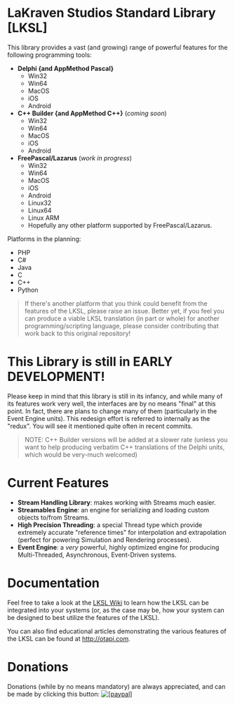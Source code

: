 LaKraven Studios Standard Library [LKSL]
====

This library provides a vast (and growing) range of powerful features for the following programming tools:
  - **Delphi {and AppMethod Pascal}**
      - Win32
      - Win64
      - MacOS
      - iOS
      - Android
  - **C++ Builder {and AppMethod C++}** (_coming soon_)
      - Win32
      - Win64
      - MacOS
      - iOS
      - Android
  - **FreePascal/Lazarus** (_work in progress_)
      - Win32
      - Win64
      - MacOS
      - iOS
      - Android
      - Linux32
      - Linux64
      - Linux ARM
      - Hopefully any other platform supported by FreePascal/Lazarus.

Platforms in the planning:
  - PHP
  - C#
  - Java
  - C
  - C++
  - Python

> If there's another platform that you think could benefit from the features of the LKSL, please raise an issue. Better yet, if you feel you can produce a viable LKSL translation (in part or whole) for another programming/scripting language, please consider contributing that work back to this original repository!

This Library is still in EARLY DEVELOPMENT!
====
Please keep in mind that this library is still in its infancy, and while many of its features work very well, the interfaces are by no means "final" at this point.
In fact, there are plans to change many of them (particularly in the Event Engine units). This redesign effort is referred to internally as the "redux". You will see it mentioned quite often in recent commits.

> NOTE: C++ Builder versions will be added at a slower rate (unless you want to help producing verbatim C++ translations of the Delphi units, which would be very-much welcomed)

Current Features
====
  - **Stream Handling Library**: makes working with Streams much easier.
  - **Streamables Engine**: an engine for serializing and loading custom objects to/from Streams.
  - **High Precision Threading**: a special Thread type which provide extremely accurate "reference times" for interpolation and extrapolation (perfect for powering Simulation and Rendering processes).
  - **Event Engine**: a *very* powerful, highly optimized engine for producing Multi-Threaded, Asynchronous, Event-Driven systems.

Documentation
====
Feel free to take a look at the <a href="https://github.com/LaKraven/LKSL/wiki">LKSL Wiki</a> to learn how the LKSL can be integrated into your systems (or, as the case may be, how your system can be designed to best utilize the features of the LKSL).

You can also find educational articles demonstrating the various features of the LKSL can be found at http://otapi.com.

Donations
====
Donations (while by no means mandatory) are always appreciated, and can be made by clicking this button: <a href="https://www.paypal.com/cgi-bin/webscr?cmd=_s-xclick&hosted_button_id=84FXYZX27EUJL"><img src="https://www.paypalobjects.com/en_US/GB/i/btn/btn_donateCC_LG.gif" alt="[paypal]" /></a>
